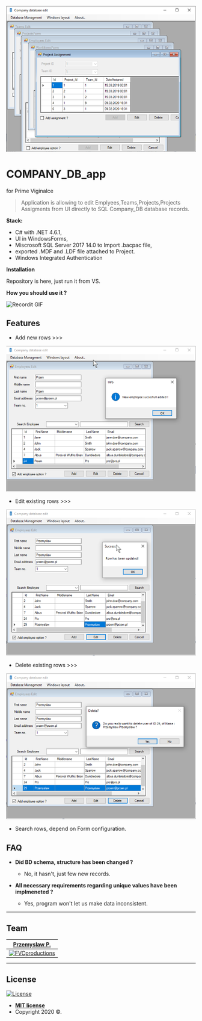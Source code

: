 ﻿<a href="https://www.primevigilance.com/"><img src="https://github.com/peanek/COMPANY_db_app/blob/master/pictures/comapny_db_app_00_main.png" title="Main window app"></a>

# COMPANY_DB_app 
for Prime Viginalce

> Application is allowing to edit Emplyees,Teams,Projects,Projects Assigments from UI directly to SQL Company_DB database records.

**Stack:** 

- C# with .NET 4.6.1,
- UI in WindowsForms,
- Miscrosoft SQL Server 2017 14.0 to Import .bacpac file, 
- exported .MDF and .LDF file attached to Project.
- Windows Integrated Authentication

**Installation**

Repository is here, just run it from VS.

**How you should use it ?**

![Recordit GIF](http://g.recordit.co/JuCBjuualD.gif)

## Features

- Add new rows >>>

<a href="https://www.primevigilance.com/"><img src="https://github.com/peanek/COMPANY_db_app/blob/master/pictures/comapny_db_app_02_add.png" title="Main window app"></a>

- Edit existing rows >>>

<a href="https://www.primevigilance.com/"><img src="https://github.com/peanek/COMPANY_db_app/blob/master/pictures/comapny_db_app_03_edit.png" title="Main window app"></a>

- Delete existing rows >>>

<a href="https://www.primevigilance.com/"><img src="https://github.com/peanek/COMPANY_db_app/blob/master/pictures/comapny_db_app_04_delete.png" title="Main window app"></a>

- Search rows, depend on Form configuration.

## FAQ

- **Did BD schema, structure has been changed ?**
    - No, it hasn't, just few new records.

- **All necessary requirements regarding unique values have been implmeneted ?**
    - Yes, program won't let us make data inconsistent.


---

## Team

| <a href="Przemyslaw P." target="_blank">**Przemyslaw P.**</a> |
| :---: |
| [![FVCproductions](https://techcrunch.com/wp-content/uploads/2014/02/linkedin_logo.png?w=150)](https://www.linkedin.com/in/przemys%C5%82aw-p/)    | 
---

## License

[![License](http://img.shields.io/:license-mit-blue.svg?style=flat-square)](http://badges.mit-license.org)

- **[MIT license](http://opensource.org/licenses/mit-license.php)**
- Copyright 2020 ©.
